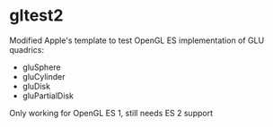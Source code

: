 gltest2
=======

Modified Apple's template to test OpenGL ES implementation of GLU quadrics:
 - gluSphere
 - gluCylinder
 - gluDisk
 - gluPartialDisk
 
Only working for OpenGL ES 1, still needs ES 2 support


